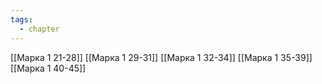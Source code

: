 ```yaml
---
tags:
  - chapter
---
```


[[Марка 1 21-28]]
[[Марка 1 29-31]]
[[Марка 1 32-34]]
[[Марка 1 35-39]]
[[Марка 1 40-45]]
